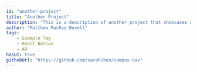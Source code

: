 ```yaml
---
id: "another-project"
title: "Another Project"
description: "This is a description of another project that showcases my skills in React Native and AR technology."
author: "Matthew MacRae-Bovell"
tags:
    - Example Tag
    - React Native
    - AR
hasUI: true
githubUrl: "https://github.com/sarahchen/campus-nav"
---
```

